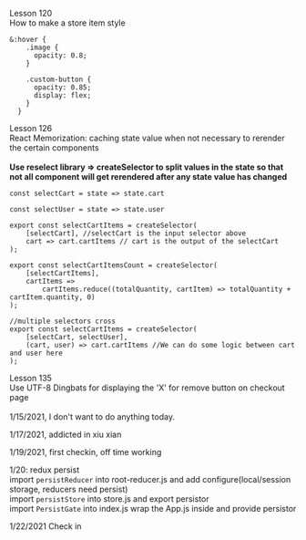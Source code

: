 Lesson 120
<br>
How to make a store item style
```
&:hover {
    .image {
      opacity: 0.8;
    }

    .custom-button {
      opacity: 0.85;
      display: flex;
    }
  }
```

Lesson 126
<br>
React Memorization: caching state value when not necessary to rerender the certain components
<br>
<br>
<b>Use reselect library => createSelector to split values in the state so that not all component will get rerendered after any state value has changed</b>
<br>
```
const selectCart = state => state.cart

const selectUser = state => state.user

export const selectCartItems = createSelector(
    [selectCart], //selectCart is the input selector above
    cart => cart.cartItems // cart is the output of the selectCart
);

export const selectCartItemsCount = createSelector(
    [selectCartItems],
    cartItems =>
        cartItems.reduce((totalQuantity, cartItem) => totalQuantity + cartItem.quantity, 0)
);

//multiple selectors cross
export const selectCartItems = createSelector(
    [selectCart, selectUser], 
    (cart, user) => cart.cartItems //We can do some logic between cart and user here
);
```

Lesson 135
<br>
Use UTF-8 Dingbats for displaying the 'X' for remove button on checkout page
<br>
<br>
1/15/2021, I don't want to do anything today.

1/17/2021, addicted in xiu xian

1/19/2021, first checkin, off time working

1/20: redux persist
<br>
import ```persistReducer``` into root-reducer.js and add configure(local/session storage, reducers need persist)
<br>
import ```persistStore``` into store.js and export persistor
<br>
import ```PersistGate``` into index.js wrap the App.js inside and provide persistor

1/22/2021 Check in